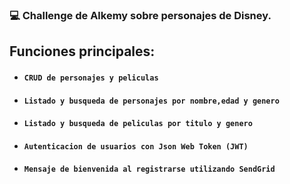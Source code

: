 ### 💻 Challenge de Alkemy sobre personajes de Disney.

## Funciones principales:
* #### **`CRUD de personajes y peliculas`** 
* #### **`Listado y busqueda de personajes por nombre,edad y genero`** 
* #### **`Listado y busqueda de peliculas por titulo y genero`** 
* #### **`Autenticacion de usuarios con Json Web Token (JWT)`** 
* #### **`Mensaje de bienvenida al registrarse utilizando SendGrid`** 
